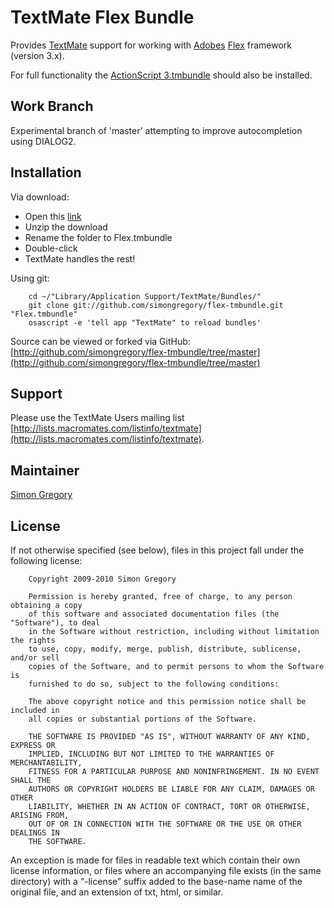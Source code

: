 TextMate Flex Bundle
====================

Provides [TextMate]() support for working with [Adobes]() [Flex]() framework (version 3.x).  

For full functionality the [ActionScript 3.tmbundle]() should also be installed.

Work Branch
-----------

Experimental branch of 'master' attempting to improve autocompletion using DIALOG2.

Installation
------------

Via download:

 * Open this [link](http://github.com/simongregory/flex-tmbundle/zipball/master)  
 * Unzip the download  
 * Rename the folder to Flex.tmbundle  
 * Double-click  
 * TextMate handles the rest!  

Using git:

		cd ~/"Library/Application Support/TextMate/Bundles/"
		git clone git://github.com/simongregory/flex-tmbundle.git "Flex.tmbundle"
		osascript -e 'tell app "TextMate" to reload bundles'
		
Source can be viewed or forked via GitHub: [http://github.com/simongregory/flex-tmbundle/tree/master](http://github.com/simongregory/flex-tmbundle/tree/master)

Support
-------

Please use the TextMate Users mailing list [http://lists.macromates.com/listinfo/textmate](http://lists.macromates.com/listinfo/textmate).

Maintainer
----------

[Simon Gregory](http://blog.simonregory.com)

License
-------

If not otherwise specified (see below), files in this project fall under the following license:

		Copyright 2009-2010 Simon Gregory

		Permission is hereby granted, free of charge, to any person obtaining a copy
		of this software and associated documentation files (the "Software"), to deal
		in the Software without restriction, including without limitation the rights
		to use, copy, modify, merge, publish, distribute, sublicense, and/or sell
		copies of the Software, and to permit persons to whom the Software is
		furnished to do so, subject to the following conditions:

		The above copyright notice and this permission notice shall be included in
		all copies or substantial portions of the Software.

		THE SOFTWARE IS PROVIDED "AS IS", WITHOUT WARRANTY OF ANY KIND, EXPRESS OR
		IMPLIED, INCLUDING BUT NOT LIMITED TO THE WARRANTIES OF MERCHANTABILITY,
		FITNESS FOR A PARTICULAR PURPOSE AND NONINFRINGEMENT. IN NO EVENT SHALL THE
		AUTHORS OR COPYRIGHT HOLDERS BE LIABLE FOR ANY CLAIM, DAMAGES OR OTHER
		LIABILITY, WHETHER IN AN ACTION OF CONTRACT, TORT OR OTHERWISE, ARISING FROM,
		OUT OF OR IN CONNECTION WITH THE SOFTWARE OR THE USE OR OTHER DEALINGS IN
		THE SOFTWARE.

An exception is made for files in readable text which contain their own license information, or files where an accompanying file exists (in the same directory) with a “-license” suffix added to the base-name name of the original file, and an extension of txt, html, or similar.

[TextMate]: http://macromates.com 
[Adobe]: http://www.adobe.com
[Flex]: http://www.adobe.com/products/flex/
[ActionScript 3.tmbundle]: http://github.com/simongregory/actionscript3.tmbundle
